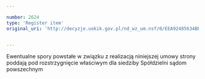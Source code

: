 ```yaml
---

number: 2624
type: 'Register item'
original_uri: 'http://decyzje.uokik.gov.pl/nd_wz_um.nsf/0/EEA92485634BB71BC125792E003DF0B2?OpenDocument'


---
```


Ewentualne spory powstałe w związku z realizacją niniejszej umowy strony poddają pod rozstrzygnięcie właściwym dla siedziby Spółdzielni sądom powszechnym
